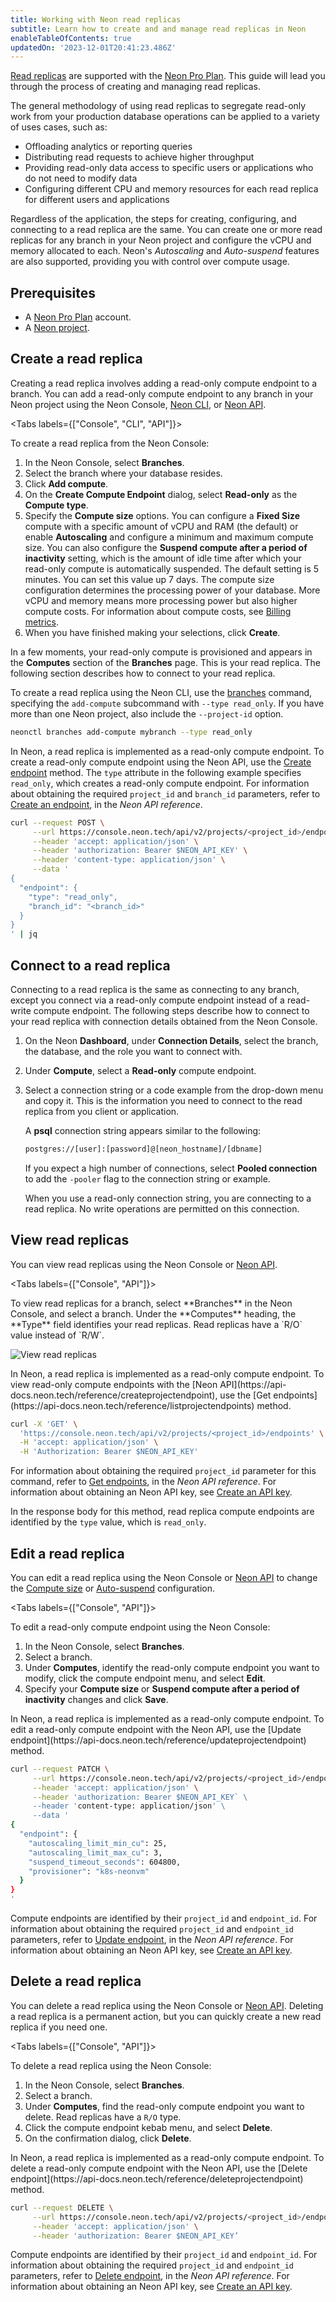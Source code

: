 ```yaml
---
title: Working with Neon read replicas
subtitle: Learn how to create and and manage read replicas in Neon
enableTableOfContents: true
updatedOn: '2023-12-01T20:41:23.486Z'
---
```


[Read replicas](/docs/introduction/read-replicas) are supported with the [Neon Pro Plan](/docs/introduction/pro-plan). This guide will lead you through the process of creating and managing read replicas.

The general methodology of using read replicas to segregate read-only work from your production database operations can be applied to a variety of uses cases, such as:

- Offloading analytics or reporting queries
- Distributing read requests to achieve higher throughput
- Providing read-only data access to specific users or applications who do not need to modify data
- Configuring different CPU and memory resources for each read replica for different users and applications

Regardless of the application, the steps for creating, configuring, and connecting to a read replica are the same. You can create one or more read replicas for any branch in your Neon project and configure the vCPU and memory allocated to each. Neon's _Autoscaling_ and _Auto-suspend_ features are also supported, providing you with control over compute usage.

## Prerequisites

- A [Neon Pro Plan](/docs/introduction/pro-plan) account.
- A [Neon project](/docs/manage/projects#create-a-project).

## Create a read replica

Creating a read replica involves adding a read-only compute endpoint to a branch. You can add a read-only compute endpoint to any branch in your Neon project using the Neon Console, [Neon CLI](/docs/reference/cli-branches#create), or [Neon API](https://api-docs.neon.tech/reference/createprojectendpoint).

<Tabs labels={["Console", "CLI", "API"]}>

<TabItem>
To create a read replica from the Neon Console:

1. In the Neon Console, select **Branches**.
2. Select the branch where your database resides.
3. Click **Add compute**.
4. On the **Create Compute Endpoint** dialog, select **Read-only** as the **Compute type**.
5. Specify the **Compute size** options. You can configure a **Fixed Size** compute with a specific amount of vCPU and RAM (the default) or enable **Autoscaling** and configure a minimum and maximum compute size. You can also configure the **Suspend compute after a period of inactivity** setting, which is the amount of idle time after which your read-only compute is automatically suspended. The default setting is 5 minutes. You can set this value up 7 days.
    <Admonition type="note">
    The compute size configuration determines the processing power of your database. More vCPU and memory means more processing power but also higher compute costs. For information about compute costs, see [Billing metrics](/docs/introduction/billing).
    </Admonition>
6. When you have finished making your selections, click **Create**.

In a few moments, your read-only compute is provisioned and appears in the **Computes** section of the **Branches** page. This is your read replica. The following section describes how to connect to your read replica.
</TabItem>

<TabItem>

To create a read replica using the Neon CLI, use the [branches](/docs/reference/cli-branches) command, specifying the `add-compute` subcommand with `--type read_only`. If you have more than one Neon project, also include the `--project-id` option.  


```bash
neonctl branches add-compute mybranch --type read_only
```

</TabItem>

<TabItem>

In Neon, a read replica is implemented as a read-only compute endpoint. To create a read-only compute endpoint using the Neon API,  use the [Create endpoint](https://api-docs.neon.tech/reference/createprojectendpoint) method. The `type` attribute in the following example specifies `read_only`, which creates a read-only compute endpoint. For information about obtaining the required `project_id` and `branch_id` parameters, refer to [Create an endpoint](https://api-docs.neon.tech/reference/createprojectendpoint), in the _Neon API reference_.

```bash
curl --request POST \
     --url https://console.neon.tech/api/v2/projects/<project_id>/endpoints \
     --header 'accept: application/json' \
     --header 'authorization: Bearer $NEON_API_KEY' \
     --header 'content-type: application/json' \
     --data '
{
  "endpoint": {
    "type": "read_only",
    "branch_id": "<branch_id>"
  }
}
' | jq
```

</TabItem>

</Tabs>

## Connect to a read replica

Connecting to a read replica is the same as connecting to any branch, except you connect via a read-only compute endpoint instead of a read-write compute endpoint. The following steps describe how to connect to your read replica with connection details obtained from the Neon Console.

1. On the Neon **Dashboard**, under **Connection Details**, select the branch, the database, and the role you want to connect with.
1. Under **Compute**, select a **Read-only** compute endpoint.
1. Select a connection string or a code example from the drop-down menu and copy it. This is the information you need to connect to the read replica from you client or application.

    A **psql** connection string appears similar to the following:

    ```bash
    postgres://[user]:[password]@[neon_hostname]/[dbname]
    ```

    If you expect a high number of connections, select **Pooled connection** to add the `-pooler` flag to the connection string or example.

    When you use a read-only connection string, you are connecting to a read replica. No write operations are permitted on this connection.

## View read replicas

You can view read replicas using the Neon Console or [Neon API](https://api-docs.neon.tech/reference/createprojectendpoint).

<Tabs labels={["Console", "API"]}>

<TabItem>
To view read replicas for a branch, select **Branches** in the Neon Console, and select a branch. Under the **Computes** heading, the **Type** field identifies your read replicas. Read replicas have a `R/O` value instead of `R/W`.

![View read replicas](/docs/guides/view_read_replica.png)
</TabItem>

<TabItem>
In Neon, a read replica is implemented as a read-only compute endpoint.  To view read-only compute endpoints with the [Neon API](https://api-docs.neon.tech/reference/createprojectendpoint), use the [Get endpoints](https://api-docs.neon.tech/reference/listprojectendpoints) method. 

```bash
curl -X 'GET' \
  'https://console.neon.tech/api/v2/projects/<project_id>/endpoints' \
  -H 'accept: application/json' \
  -H 'Authorization: Bearer $NEON_API_KEY'
```

For information about obtaining the required `project_id` parameter for this command, refer to [Get endpoints](https://api-docs.neon.tech/reference/listprojectendpoints), in the _Neon API reference_. For information about obtaining an Neon API key, see [Create an API key](/docs/manage/api-keys#create-an-api-key).

In the response body for this method, read replica compute endpoints are identified by the `type` value, which is `read_only`.
</TabItem>

</Tabs>


## Edit a read replica

You can edit a read replica using the Neon Console or [Neon API](https://api-docs.neon.tech/reference/getting-started-with-neon-api) to change the [Compute size](/docs/manage/endpoints#compute-size-and-autoscaling-configuration) or [Auto-suspend](/docs/manage/endpoints#auto-suspend-configuration) configuration.

<Tabs labels={["Console", "API"]}>

<TabItem>
To edit a read-only compute endpoint using the Neon Console:

1. In the Neon Console, select **Branches**.
1. Select a branch.
1. Under **Computes**, identify the read-only compute endpoint you want to modify, click the compute endpoint menu, and select **Edit**.
1. Specify your **Compute size** or **Suspend compute after a period of inactivity** changes and click **Save**.
</TabItem>

<TabItem>
In Neon, a read replica is implemented as a read-only compute endpoint. To edit a read-only compute endpoint with the Neon API, use the [Update endpoint](https://api-docs.neon.tech/reference/updateprojectendpoint) method. 

```bash
curl --request PATCH \
     --url https://console.neon.tech/api/v2/projects/<project_id>/endpoints/<endpoint_id> \
     --header 'accept: application/json' \
     --header 'authorization: Bearer $NEON_API_KEY` \
     --header 'content-type: application/json' \
     --data '
{
  "endpoint": {
    "autoscaling_limit_min_cu": 25,
    "autoscaling_limit_max_cu": 3,
    "suspend_timeout_seconds": 604800,
    "provisioner": "k8s-neonvm"
  }
}
'
```

Compute endpoints are identified by their `project_id` and `endpoint_id`. For information about obtaining the required `project_id` and `endpoint_id` parameters, refer to [Update endpoint](https://api-docs.neon.tech/reference/updateprojectendpoint), in the _Neon API reference_. For information about obtaining an Neon API key, see [Create an API key](/docs/manage/api-keys#create-an-api-key).

</TabItem>

</Tabs>


## Delete a read replica

You can delete a read replica using the Neon Console or [Neon API](https://api-docs.neon.tech/reference/getting-started-with-neon-api). Deleting a read replica is a permanent action, but you can quickly create a new read replica if you need one.

<Tabs labels={["Console", "API"]}>

<TabItem>
To delete a read replica using the Neon Console:

1. In the Neon Console, select **Branches**.
1. Select a branch.
1. Under **Computes**, find the read-only compute endpoint you want to delete. Read replicas have a `R/O` type.
1. Click the compute endpoint kebab menu, and select **Delete**.
1. On the confirmation dialog, click **Delete**.
</TabItem>

<TabItem>
In Neon, a read replica is implemented as a read-only compute endpoint. To delete a read-only compute endpoint with the Neon API, use the [Delete endpoint](https://api-docs.neon.tech/reference/deleteprojectendpoint) method. 

```bash
curl --request DELETE \
     --url https://console.neon.tech/api/v2/projects/<project_id>/endpoints/<endpoint_id> \
     --header 'accept: application/json' \
     --header 'authorization: Bearer $NEON_API_KEY’
```

Compute endpoints are identified by their `project_id` and `endpoint_id`. For information about obtaining the required `project_id` and `endpoint_id` parameters, refer to [Delete endpoint](https://api-docs.neon.tech/reference/deleteprojectendpoint), in the _Neon API reference_. For information about obtaining an Neon API key, see [Create an API key](/docs/manage/api-keys#create-an-api-key).

</TabItem>

</Tabs>

<NeedHelp/>
